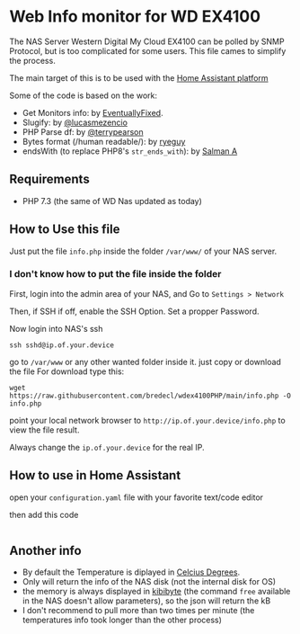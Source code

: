 # Web Info monitor for WD EX4100

The NAS Server Western Digital My Cloud EX4100 can be polled by SNMP Protocol, but is too complicated for some users.
This file cames to simplify the process.

The main target of this is to be used with the [Home Assistant platform](https://www.home-assistant.io/)

Some of the code is based on the work:
- Get Monitors info: by [EventuallyFixed](https://community.home-assistant.io/t/western-digital-my-cloud/40610/6). 
- Slugify: by [@lucasmezencio](https://gist.github.com/lucasmezencio/15d23207834a3eade40c5aeec7c1fc5e])
- PHP Parse df: by [@terrypearson](https://gist.github.com/terrypearson/7bb4549505c6818d6753d7f077ac8c7d)
- Bytes format (/human readable/): by [ryeguy](https://stackoverflow.com/a/2510455) 
- endsWith (to replace PHP8's `str_ends_with`): by [Salman A](https://stackoverflow.com/a/10473026)

## Requirements
- PHP 7.3 (the same of WD Nas updated as today)

## How to Use this file
Just put the file `info.php` inside the folder `/var/www/` of your NAS server.

### I don't know how to put the file inside the folder
First, login into the admin area of your NAS, and Go to `Settings > Network`

Then, if SSH if off, enable the SSH Option. Set a propper Password.

Now login into NAS's ssh

`ssh sshd@ip.of.your.device`

go to `/var/www` or any other wanted folder inside it.
just copy or download the file
For download type this:

```wget https://raw.githubusercontent.com/bredecl/wdex4100PHP/main/info.php -O info.php```

point your local network browser to `http://ip.of.your.device/info.php` to view the file result.

Always change the `ip.of.your.device` for the real IP.

## How to use in Home Assistant
open your `configuration.yaml` file with your favorite text/code editor

then add this code
```

```

## Another info
- By default the Temperature is diplayed in [Celcius Degrees](https://community.wd.com/t/change-temp-reading-to-fahrenheit/269929/2).
- Only will return the info of the NAS disk (not the internal disk for OS)
- the memory is always displayed in [kibibyte](https://en.wikipedia.org/wiki/Kibibyte) (the command `free` available in the NAS doesn't allow parameters), so the json will return the kB
- I don't recommend to pull more than two times per minute (the temperatures info took longer than the other process)